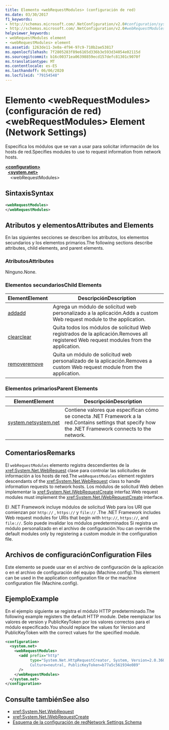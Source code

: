 ```yaml
---
title: Elemento <webRequestModules> (configuración de red)
ms.date: 03/30/2017
f1_keywords:
- http://schemas.microsoft.com/.NetConfiguration/v2.0#configuration/system.net/webRequestModules
- http://schemas.microsoft.com/.NetConfiguration/v2.0#webRequestModules
helpviewer_keywords:
- webRequestModules element
- <webRequestModules> element
ms.assetid: 1263de11-3e0a-4f94-97c9-710b2ae53817
ms.openlocfilehash: 7f2805283f89e6165d336b3e593d34054e02115d
ms.sourcegitcommit: b16c00371ea06398859ecd157defc81301c9070f
ms.translationtype: MT
ms.contentlocale: es-ES
ms.lasthandoff: 06/06/2020
ms.locfileid: "79154548"
---
```

# <a name="webrequestmodules-element-network-settings"></a><span data-ttu-id="f7fcf-102">Elemento \<webRequestModules> (configuración de red)</span><span class="sxs-lookup"><span data-stu-id="f7fcf-102">\<webRequestModules> Element (Network Settings)</span></span>
<span data-ttu-id="f7fcf-103">Especifica los módulos que se van a usar para solicitar información de los hosts de red.</span><span class="sxs-lookup"><span data-stu-id="f7fcf-103">Specifies modules to use to request information from network hosts.</span></span>  
  
[**\<configuration>**](../configuration-element.md)  
&nbsp;&nbsp;[**\<system.net>**](system-net-element-network-settings.md)  
&nbsp;&nbsp;&nbsp;&nbsp;\<webRequestModules>  
  
## <a name="syntax"></a><span data-ttu-id="f7fcf-104">Sintaxis</span><span class="sxs-lookup"><span data-stu-id="f7fcf-104">Syntax</span></span>  
  
```xml  
<webRequestModules>
</webRequestModules>  
```  
  
## <a name="attributes-and-elements"></a><span data-ttu-id="f7fcf-105">Atributos y elementos</span><span class="sxs-lookup"><span data-stu-id="f7fcf-105">Attributes and Elements</span></span>  
 <span data-ttu-id="f7fcf-106">En las siguientes secciones se describen los atributos, los elementos secundarios y los elementos primarios.</span><span class="sxs-lookup"><span data-stu-id="f7fcf-106">The following sections describe attributes, child elements, and parent elements.</span></span>  
  
### <a name="attributes"></a><span data-ttu-id="f7fcf-107">Atributos</span><span class="sxs-lookup"><span data-stu-id="f7fcf-107">Attributes</span></span>  
 <span data-ttu-id="f7fcf-108">Ninguno.</span><span class="sxs-lookup"><span data-stu-id="f7fcf-108">None.</span></span>  
  
### <a name="child-elements"></a><span data-ttu-id="f7fcf-109">Elementos secundarios</span><span class="sxs-lookup"><span data-stu-id="f7fcf-109">Child Elements</span></span>  
  
|<span data-ttu-id="f7fcf-110">**Element**</span><span class="sxs-lookup"><span data-stu-id="f7fcf-110">**Element**</span></span>|<span data-ttu-id="f7fcf-111">**Descripción**</span><span class="sxs-lookup"><span data-stu-id="f7fcf-111">**Description**</span></span>|  
|-----------------|---------------------|  
|[<span data-ttu-id="f7fcf-112">add</span><span class="sxs-lookup"><span data-stu-id="f7fcf-112">add</span></span>](add-element-for-webrequestmodules-network-settings.md)|<span data-ttu-id="f7fcf-113">Agrega un módulo de solicitud web personalizado a la aplicación.</span><span class="sxs-lookup"><span data-stu-id="f7fcf-113">Adds a custom Web request module to the application.</span></span>|  
|[<span data-ttu-id="f7fcf-114">clear</span><span class="sxs-lookup"><span data-stu-id="f7fcf-114">clear</span></span>](clear-element-for-webrequestmodules-network-settings.md)|<span data-ttu-id="f7fcf-115">Quita todos los módulos de solicitud Web registrados de la aplicación.</span><span class="sxs-lookup"><span data-stu-id="f7fcf-115">Removes all registered Web request modules from the application.</span></span>|  
|[<span data-ttu-id="f7fcf-116">remove</span><span class="sxs-lookup"><span data-stu-id="f7fcf-116">remove</span></span>](remove-element-for-webrequestmodules-network-settings.md)|<span data-ttu-id="f7fcf-117">Quita un módulo de solicitud web personalizado de la aplicación.</span><span class="sxs-lookup"><span data-stu-id="f7fcf-117">Removes a custom Web request module from the application.</span></span>|  
  
### <a name="parent-elements"></a><span data-ttu-id="f7fcf-118">Elementos primarios</span><span class="sxs-lookup"><span data-stu-id="f7fcf-118">Parent Elements</span></span>  
  
|<span data-ttu-id="f7fcf-119">**Element**</span><span class="sxs-lookup"><span data-stu-id="f7fcf-119">**Element**</span></span>|<span data-ttu-id="f7fcf-120">**Descripción**</span><span class="sxs-lookup"><span data-stu-id="f7fcf-120">**Description**</span></span>|  
|-----------------|---------------------|  
|[<span data-ttu-id="f7fcf-121">system.net</span><span class="sxs-lookup"><span data-stu-id="f7fcf-121">system.net</span></span>](system-net-element-network-settings.md)|<span data-ttu-id="f7fcf-122">Contiene valores que especifican cómo se conecta .NET Framework a la red.</span><span class="sxs-lookup"><span data-stu-id="f7fcf-122">Contains settings that specify how the .NET Framework connects to the network.</span></span>|  
  
## <a name="remarks"></a><span data-ttu-id="f7fcf-123">Comentarios</span><span class="sxs-lookup"><span data-stu-id="f7fcf-123">Remarks</span></span>  
 <span data-ttu-id="f7fcf-124">El `webRequestModules` elemento registra descendientes de la <xref:System.Net.WebRequest> clase para controlar las solicitudes de información a los hosts de red.</span><span class="sxs-lookup"><span data-stu-id="f7fcf-124">The `webRequestModules` element registers descendants of the <xref:System.Net.WebRequest> class to handle information requests to network hosts.</span></span> <span data-ttu-id="f7fcf-125">Los módulos de solicitud Web deben implementar la <xref:System.Net.IWebRequestCreate> interfaz.</span><span class="sxs-lookup"><span data-stu-id="f7fcf-125">Web request modules must implement the <xref:System.Net.IWebRequestCreate> interface.</span></span>  
  
 <span data-ttu-id="f7fcf-126">El .NET Framework incluye módulos de solicitud Web para los URI que comienzan por `http://` , `https://` y `file://` .</span><span class="sxs-lookup"><span data-stu-id="f7fcf-126">The .NET Framework includes Web request modules for URIs that begin with `http://`, `https://`, and `file://`.</span></span> <span data-ttu-id="f7fcf-127">Solo puede invalidar los módulos predeterminados Si registra un módulo personalizado en el archivo de configuración.</span><span class="sxs-lookup"><span data-stu-id="f7fcf-127">You can override the default modules only by registering a custom module in the configuration file.</span></span>  
  
## <a name="configuration-files"></a><span data-ttu-id="f7fcf-128">Archivos de configuración</span><span class="sxs-lookup"><span data-stu-id="f7fcf-128">Configuration Files</span></span>  
 <span data-ttu-id="f7fcf-129">Este elemento se puede usar en el archivo de configuración de la aplicación o en el archivo de configuración del equipo (Machine.config).</span><span class="sxs-lookup"><span data-stu-id="f7fcf-129">This element can be used in the application configuration file or the machine configuration file (Machine.config).</span></span>  
  
## <a name="example"></a><span data-ttu-id="f7fcf-130">Ejemplo</span><span class="sxs-lookup"><span data-stu-id="f7fcf-130">Example</span></span>  
 <span data-ttu-id="f7fcf-131">En el ejemplo siguiente se registra el módulo HTTP predeterminado.</span><span class="sxs-lookup"><span data-stu-id="f7fcf-131">The following example registers the default HTTP module.</span></span> <span data-ttu-id="f7fcf-132">Debe reemplazar los valores de version y PublicKeyToken por los valores correctos para el módulo especificado.</span><span class="sxs-lookup"><span data-stu-id="f7fcf-132">You should replace the values for Version and PublicKeyToken with the correct values for the specified module.</span></span>  
  
```xml  
<configuration>  
  <system.net>  
    <webRequestModules>  
      <add prefix="http"  
           type="System.Net.HttpRequestCreator, System, Version=2.0.3600.0,  
           Culture=neutral, PublicKeyToken=b77a5c561934e089"  
      />  
    </webRequestModules>  
  </system.net>  
</configuration>  
```  
  
## <a name="see-also"></a><span data-ttu-id="f7fcf-133">Consulte también</span><span class="sxs-lookup"><span data-stu-id="f7fcf-133">See also</span></span>

- <xref:System.Net.WebRequest>
- <xref:System.Net.IWebRequestCreate>
- [<span data-ttu-id="f7fcf-134">Esquema de la configuración de red</span><span class="sxs-lookup"><span data-stu-id="f7fcf-134">Network Settings Schema</span></span>](index.md)
